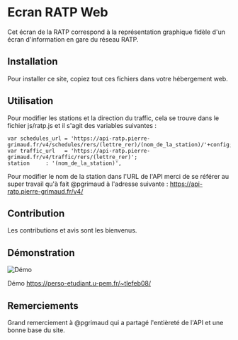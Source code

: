 # Ecran RATP Web

Cet écran de la RATP correspond à la représentation graphique fidèle d'un écran d'information en gare du réseau RATP.

## Installation

Pour installer ce site, copiez tout ces fichiers dans votre hébergement web.

## Utilisation
Pour modifier les stations et la direction du traffic, cela se trouve dans le fichier js/ratp.js et il s'agit des variables suivantes :
```
var schedules_url = 'https://api-ratp.pierre-grimaud.fr/v4/schedules/rers/(lettre_rer)/(nom_de_la_station)/'+config;
var traffic_url   = 'https://api-ratp.pierre-grimaud.fr/v4/traffic/rers/(lettre_rer)';
station     : '(nom_de_la_station)',
```
Pour modifier le nom de la station dans l'URL de l'API merci de se référer au super travail qu'à fait @pgrimaud à l'adresse suivante : https://api-ratp.pierre-grimaud.fr/v4/

## Contribution
Les contributions et avis sont les bienvenus.

## Démonstration
 ![Démo](https://perso-etudiant.u-pem.fr/~tlefeb08/demo.png "Capture d'écran du site")
 
 Démo <https://perso-etudiant.u-pem.fr/~tlefeb08/>

## Remerciements
Grand remerciement à @pgrimaud qui a partagé l'entièreté de l'API et une bonne base du site.

